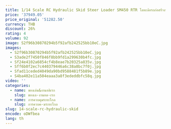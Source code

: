 ```yaml
---
title: 1/14 Scale RC Hydraulic Skid Steer Loader SM450 RTR โลหะล้อรถก่อสร้างรุ่น RC ของเล่นของขวัญ THZH2015
price: '37949.05'
price_original: '51282.50'
currency: THB
discount: 26%
rating: 4
volume: 92
image: S2f96b30870294b5f92afb242525bb10eC.jpg
images:
  - S2f96b30870294b5f92afb242525bb10eC.jpg
  - S3ade2f7450f846f8bb9fd1a299630b4fc.jpg
  - Sf24e4102a6854cf4b8eae7b20325a835v.jpg
  - Sff6b0f2ec7c440379446a6c38a8bc7f0j.jpg
  - Sfad11ceded4049da90bd9588481f5b89e.jpg
  - S4ba402e11a504eaaa3a8f3ededdbfc58q.jpg
video: ''
categories:
  - name: ของเล่น&งานอดิเรก
    slug: ของเล-งานอด-เรก
  - name: การควบคุมระยะไกล
    slug: การควบค-มระยะไกล
slug: 14-scale-rc-hydraulic-skid
encode: oDWfbea
lang: th
---
```

  